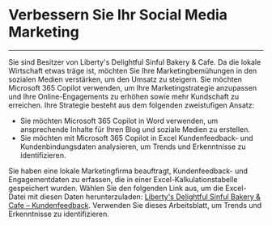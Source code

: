 # Verbessern Sie Ihr Social Media Marketing
---
Sie sind Besitzer von Liberty's Delightful Sinful Bakery & Cafe. Da die lokale Wirtschaft etwas träge ist, möchten Sie Ihre Marketingbemühungen in den sozialen Medien verstärken, um den Umsatz zu steigern. Sie möchten Microsoft 365 Copilot verwenden, um Ihre Marketingstrategie anzupassen und Ihre Online-Engagements zu erhöhen sowie mehr Kundschaft zu erreichen. Ihre Strategie besteht aus dem folgenden zweistufigen Ansatz:<br>

 -  Sie möchten Microsoft 365 Copilot in Word verwenden, um ansprechende Inhalte für Ihren Blog und soziale Medien zu erstellen.
 -  Sie möchten mit Microsoft 365 Copilot in Excel Kundenfeedback- und Kundenbindungsdaten analysieren, um Trends und Erkenntnisse zu identifizieren.

Sie haben eine lokale Marketingfirma beauftragt, Kundenfeedback- und Engagementdaten zu erfassen, die in einer Excel-Kalkulationstabelle gespeichert wurden. Wählen Sie den folgenden Link aus, um die Excel-Datei mit diesen Daten herunterzuladen: [Liberty's Delightful Sinful Bakery & Cafe – Kundenfeedback](https://go.microsoft.com/fwlink/?linkid=2269125). Verwenden Sie dieses Arbeitsblatt, um Trends und Erkenntnisse zu identifizieren.
